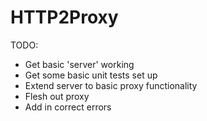 # HTTP2Proxy

TODO:
* Get basic 'server' working
* Get some basic unit tests set up
* Extend server to basic proxy functionality
* Flesh out proxy
* Add in correct errors
